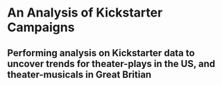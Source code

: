 # An Analysis of Kickstarter Campaigns
Performing analysis on Kickstarter data to uncover trends for theater-plays in the US, and theater-musicals in Great Britian
---
